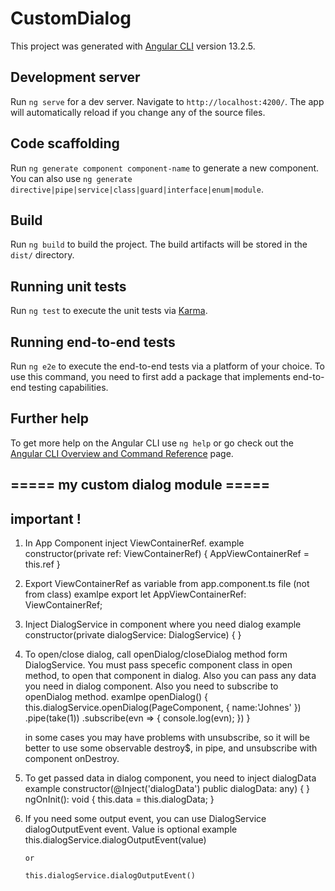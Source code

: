 # CustomDialog

This project was generated with [Angular CLI](https://github.com/angular/angular-cli) version 13.2.5.

## Development server

Run `ng serve` for a dev server. Navigate to `http://localhost:4200/`. The app will automatically reload if you change any of the source files.

## Code scaffolding

Run `ng generate component component-name` to generate a new component. You can also use `ng generate directive|pipe|service|class|guard|interface|enum|module`.

## Build

Run `ng build` to build the project. The build artifacts will be stored in the `dist/` directory.

## Running unit tests

Run `ng test` to execute the unit tests via [Karma](https://karma-runner.github.io).

## Running end-to-end tests

Run `ng e2e` to execute the end-to-end tests via a platform of your choice. To use this command, you need to first add a package that implements end-to-end testing capabilities.

## Further help

To get more help on the Angular CLI use `ng help` or go check out the [Angular CLI Overview and Command Reference](https://angular.io/cli) page.

## ===== my custom dialog module =====

## important !
1.  In App Component inject ViewContainerRef.
    example 
        constructor(private ref: ViewContainerRef) { AppViewContainerRef = this.ref }

2.  Export ViewContainerRef as variable from app.component.ts file (not from class)
    examlpe
        export let AppViewContainerRef: ViewContainerRef;
        
3.  Inject DialogService in component where you need dialog
    example
        constructor(private dialogService: DialogService) { }

4.  To open/close dialog, call openDialog/closeDialog method form DialogService.
    You must pass specefic component class in open method, to open that component
    in dialog. Also you can pass any data you need in dialog component.
    Also you need to subscribe to openDialog method.
    examlpe
          openDialog() {
            this.dialogService.openDialog(PageComponent, { name:'Johnes' })
            .pipe(take(1))
            .subscribe(evn => {
            console.log(evn);
            })
        }
    
    in some cases you may have problems with unsubscribe, so it will be better to
    use some observable destroy$, in pipe, and unsubscribe with component onDestroy.

5.  To get passed data in dialog component, you need to inject dialogData
    example 
      constructor(@Inject('dialogData') public dialogData: any) { }
        ngOnInit(): void {
            this.data = this.dialogData;
        }
    
6.  If you need some output event, you can use DialogService dialogOutputEvent event.
    Value is optional
    example
        this.dialogService.dialogOutputEvent(value)
        
        or

        this.dialogService.dialogOutputEvent()
